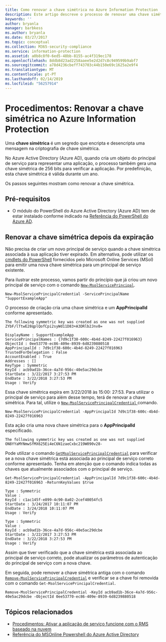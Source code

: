 ```yaml
---
title: Como renovar a chave simétrica no Azure Information Protection
description: Este artigo descreve o processo de renovar uma chave simétrica no Azure Information Protection.
keywords: ''
author: bryanla
manager: barbkess
ms.author: bryanla
ms.date: 03/27/2017
ms.topic: conceptual
ms.collection: M365-security-compliance
ms.service: information-protection
ms.assetid: a0b8c8f0-6ed5-48bb-8155-ac4f319ec178
ms.openlocfilehash: 8ddb8d23ad2258aaee5e2d2d7c8c949599b9abf7
ms.sourcegitcommit: a78d4236cbeff743703c44b150e69c1625a2e9f4
ms.translationtype: MT
ms.contentlocale: pt-PT
ms.lasthandoff: 02/14/2019
ms.locfileid: "56257914"
---
```

# <a name="how-to-renew-the-symmetric-key-in-azure-information-protection"></a>Procedimentos: Renovar a chave simétrica no Azure Information Protection

Uma **chave simétrica** é um segredo que encripta e desencripta uma mensagem na criptografia de chave simétrica.  

No Azure Active Directory (Azure AD), quando cria um objeto do principal de serviço para representar uma aplicação, o processo também gera uma chave simétrica de 256 bits para verificar a aplicação. Por predefinição, esta chave simétrica é válida durante um ano. 

Os passos seguintes mostram como renovar a chave simétrica. 

## <a name="prerequisites"></a>Pré-requisitos

* O módulo do PowerShell do Azure Active Directory (Azure AD) tem de estar instalado conforme indicado na [Referência do PowerShell do Azure AD](https://docs.microsoft.com/powershell/msonline/).


## <a name="renewing-the-symmetric-key-after-expiry"></a>Renovar a chave simétrica depois da expiração

Não precisa de criar um novo principal de serviço quando a chave simétrica associada à sua aplicação tiver expirado. Em alternativa, pode utilizar os [cmdlets do PowerShell](https://docs.microsoft.com/powershell/module/msonline) fornecidos pelo Microsoft Online Services (MSol) para emitir uma nova chave simétrica para um principal de serviço existente.

Para ilustrar este processo, vamos partir do princípio que já criou um novo principal de serviço com o comando [`New-MsolServicePrincipal`](https://docs.microsoft.com/powershell/msonline/v1/new-msolserviceprincipalcredential).

```
New-MsolServicePrincipalCredential -ServicePrincipalName "SupportExampleApp"
```

O processo de criação cria uma chave simétrica e um **AppPrincipalId** conforme apresentado.

```
The following symmetric key was created as one was not supplied
ZYbF/lTtwE28qplQofCpi2syWd11D83+A3DRlb2Jnv8=

DisplayName : SupportExampleApp
ServicePrincipalNames : {7d9c1f38-600c-4b4d-8249-22427f016963}
ObjectId : 0ee53770-ec86-409e-8939-6d8239880518
AppPrincipalId : 7d9c1f38-600c-4b4d-8249-22427f016963
TrustedForDelegation : False
AccountEnabled : True
Addresses : []
KeyType : Symmetric
KeyId : acb9ad1b-36ce-4a7d-956c-40e5ac29dcbe
StartDate : 3/22/2017 3:27:53 PM
EndDate : 3/22/2018 3:27:53 PM
Usage : Verify
```

Essa chave simétrica expira em 3/22/2018 às 15:00: 27:53. Para utilizar o principal de serviço para além desse tempo, terá de renovar a chave simétrica. Para tal, utilize o [ `New-MsolServicePrincipalCredential` ](https://docs.microsoft.com/powershell/msonline/v1/new-msolserviceprincipalcredential) comando. 

```
New-MsolServicePrincipalCredential -AppPrincipalId 7d9c1f38-600c-4b4d-8249-22427f016963
```

Esta ação cria uma nova chave simétrica para o **AppPrincipalId** especificado.

```
The following symmetric key was created as one was not supplied ON8YYaMYNmwSfMX625Ei4eC6N1zaeCxbc219W090v28-
```
Pode utilizar o comando [`GetMsolServicePrincipalCredential`](https://docs.microsoft.com/powershell/msonline/v1/get-msolserviceprincipalcredential) para verificar se a nova chave simétrica está associada ao principal de serviço correto conforme apresentado. Tenha em atenção que o comando indica todas as chaves que atualmente associados com o principal de serviço.

```
Get-MsolServicePrincipalCredential -AppPrincipalId 7d9c1f38-600c-4b4d-8249-22427f016963 -ReturnKeyValues $true

Type : Symmetric
Value :
KeyId : c1ac145f-e899-4c90-8a02-2cef40054fc5
StartDate : 3/24/2017 10:11:07 PM
EndDate : 3/24/2018 10:11:07 PM
Usage : Verify

Type : Symmetric
Value :
KeyId : acb9ad1b-36ce-4a7d-956c-40e5ac29dcbe
StartDate : 3/22/2017 3:27:53 PM
EndDate : 3/22/2018 3:27:53 PM
Usage : Verify
```

Assim que tiver verificado que a chave simétrica está associada ao principal de serviço correto, pode atualizar os parâmetros de autenticação do principal de serviço com a nova chave. 

Em seguida, pode remover a chave simétrica antiga com o comando [`Remove-MsolServicePrincipalCredential`](https://docs.microsoft.com/powershell/msonline/v1/remove-msolserviceprincipalcredential) e verificar se a chave foi removida com o comando `Get-MsolServicePrincipalCredential`.

```
Remove-MsolServicePrincipalCredential -KeyId acb9ad1b-36ce-4a7d-956c-40e5ac29dcbe -ObjectId 0ee53770-ec86-409e-8939-6d8239880518
```

## <a name="related-topics"></a>Tópicos relacionados

* [Procedimentos: Ativar a aplicação de serviço funcione com o RMS baseado na nuvem](how-to-use-file-api-with-aadrm-cloud.md)
* [Referência do MSOnline Powershell do Azure Active Directory](https://docs.microsoft.com/powershell/msonline/)
